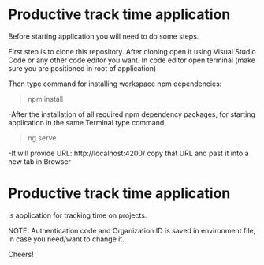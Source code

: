 # Productive track time application

Before starting application you will need to do some steps.

First step is to clone this repository.
After cloning open it using Visual Studio Code or any other code editor you want.
In code editor open terminal (make sure you are positioned in root of application)

Then type command  for installing workspace npm dependencies:

>npm install


-After the installation of all required npm dependency packages, for starting application in the same Terminal type command:

>ng serve

-It will provide URL: http://localhost:4200/ copy that URL and past it into a new tab in Browser


# Productive track time application
is application for tracking time on projects.

NOTE:
Authentication code and Organization ID is saved in environment file, in case you need/want to change it.

Cheers!
